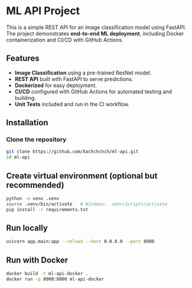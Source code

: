 # ML API Project

This is a simple REST API for an image classification model using FastAPI. The project demonstrates **end-to-end ML deployment**, including Docker containerization and CI/CD with GitHub Actions.

## Features

- **Image Classification** using a pre-trained ResNet model.
- **REST API** built with FastAPI to serve predictions.
- **Dockerized** for easy deployment.
- **CI/CD** configured with GitHub Actions for automated testing and building.
- **Unit Tests** included and run in the CI workflow.

## Installation

### Clone the repository

```bash
git clone https://github.com/Xachchchch/ml-api.git
cd ml-api
```

## Create virtual environment (optional but recommended)

```bash
python -m venv .venv
source .venv/bin/activate   # Windows: .venv\Scripts\activate
pip install -r requirements.txt
```

## Run locally

```bash
uvicorn app.main:app --reload --host 0.0.0.0 --port 8000
```

## Run with Docker

```bash
docker build -t ml-api-docker .
docker run -p 8000:8000 ml-api-docker
```



